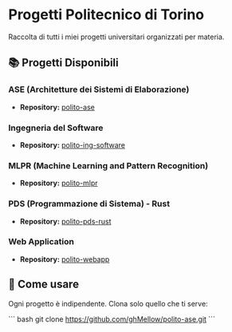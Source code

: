 # Progetti Politecnico di Torino

Raccolta di tutti i miei progetti universitari organizzati per materia.

## 📚 Progetti Disponibili

### ASE (Architetture dei Sistemi di Elaborazione)
- **Repository:** [polito-ase](https://github.com/ghMellow/polito-ase)

### Ingegneria del Software
- **Repository:** [polito-ing-software](https://github.com/ghMellow/polito-ing-software)

### MLPR (Machine Learning and Pattern Recognition)
- **Repository:** [polito-mlpr](https://github.com/ghMellow/polito-mlpr)

### PDS (Programmazione di Sistema) - Rust
- **Repository:** [polito-pds-rust](https://github.com/ghMellow/polito-pds-rust)

### Web Application
- **Repository:** [polito-webapp](https://github.com/ghMellow/polito-webapp)

## 🚀 Come usare
Ogni progetto è indipendente. Clona solo quello che ti serve:

\`\`\`
bash
git clone https://github.com/ghMellow/polito-ase.git
\`\`\`
